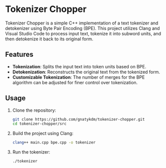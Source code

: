 # Tokenizer Chopper

Tokenizer Chopper is a simple C++ implementation of a text tokenizer and detokenizer using Byte Pair Encoding (BPE). This project utilizes Clang and Visual Studio Code to process input text, tokenize it into subword units, and then detokenize it back to its original form.

## Features

- **Tokenization**: Splits the input text into token units based on BPE.
- **Detokenization**: Reconstructs the original text from the tokenized form.
- **Customizable Tokenization**: The number of merges for the BPE algorithm can be adjusted for finer control over tokenization.

## Usage

1. Clone the repository:
    ```bash
    git clone https://github.com/gnatykdm/tokenizer-chopper.git
    cd tokenizer-chopper/src
    ```

2. Build the project using Clang:
    ```bash
    clang++ main.cpp bpe.cpp -o tokenizer
    ```

3. Run the tokenizer:
    ```bash
    ./tokenizer
    ```
